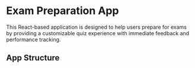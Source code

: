 # Exam Preparation App

This React-based application is designed to help users prepare for exams by providing a customizable quiz experience with immediate feedback and performance tracking.

## App Structure
